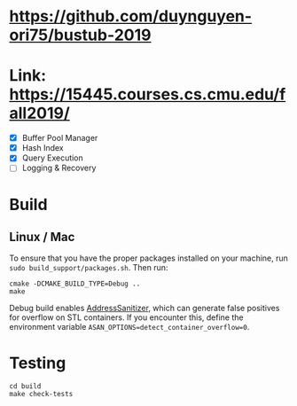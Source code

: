 # https://github.com/duynguyen-ori75/bustub-2019

# Link: https://15445.courses.cs.cmu.edu/fall2019/

- [x] Buffer Pool Manager
- [x] Hash Index
- [x] Query Execution
- [ ] Logging & Recovery

# Build

## Linux / Mac
To ensure that you have the proper packages installed on your machine, run `sudo build_support/packages.sh`. Then run:

```
cmake -DCMAKE_BUILD_TYPE=Debug ..
make
```
Debug build enables [AddressSanitizer](https://github.com/google/sanitizers), which can generate false positives for overflow on STL containers. If you encounter this, define the environment variable `ASAN_OPTIONS=detect_container_overflow=0`.

# Testing
```
cd build
make check-tests
```
